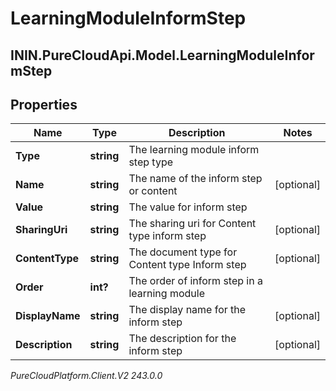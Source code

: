 # LearningModuleInformStep

## ININ.PureCloudApi.Model.LearningModuleInformStep

## Properties

|Name | Type | Description | Notes|
|------------ | ------------- | ------------- | -------------|
| **Type** | **string** | The learning module inform step type | |
| **Name** | **string** | The name of the inform step or content | [optional] |
| **Value** | **string** | The value for inform step | |
| **SharingUri** | **string** | The sharing uri for Content type inform step | [optional] |
| **ContentType** | **string** | The document type for Content type Inform step | [optional] |
| **Order** | **int?** | The order of inform step in a learning module | |
| **DisplayName** | **string** | The display name for the inform step | [optional] |
| **Description** | **string** | The description for the inform step | [optional] |



_PureCloudPlatform.Client.V2 243.0.0_
